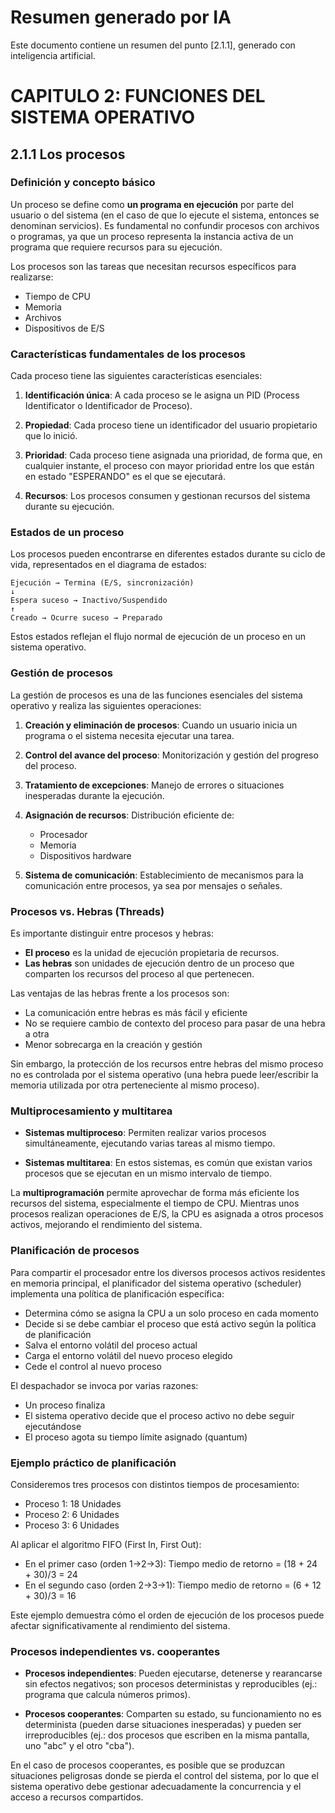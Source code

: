 # Resumen generado por IA

Este documento contiene un resumen del punto [2.1.1], generado con inteligencia artificial.

# CAPITULO 2: FUNCIONES DEL SISTEMA OPERATIVO
## 2.1.1 Los procesos

### Definición y concepto básico
Un proceso se define como **un programa en ejecución** por parte del usuario o del sistema (en el caso de que lo ejecute el sistema, entonces se denominan servicios). Es fundamental no confundir procesos con archivos o programas, ya que un proceso representa la instancia activa de un programa que requiere recursos para su ejecución.

Los procesos son las tareas que necesitan recursos específicos para realizarse:
- Tiempo de CPU
- Memoria
- Archivos
- Dispositivos de E/S

### Características fundamentales de los procesos
Cada proceso tiene las siguientes características esenciales:

1. **Identificación única**: A cada proceso se le asigna un PID (Process Identificator o Identificador de Proceso).

2. **Propiedad**: Cada proceso tiene un identificador del usuario propietario que lo inició.

3. **Prioridad**: Cada proceso tiene asignada una prioridad, de forma que, en cualquier instante, el proceso con mayor prioridad entre los que están en estado "ESPERANDO" es el que se ejecutará.

4. **Recursos**: Los procesos consumen y gestionan recursos del sistema durante su ejecución.

### Estados de un proceso
Los procesos pueden encontrarse en diferentes estados durante su ciclo de vida, representados en el diagrama de estados:

```
Ejecución → Termina (E/S, sincronización)
↓
Espera suceso → Inactivo/Suspendido
↑
Creado → Ocurre suceso → Preparado
```

Estos estados reflejan el flujo normal de ejecución de un proceso en un sistema operativo.

### Gestión de procesos
La gestión de procesos es una de las funciones esenciales del sistema operativo y realiza las siguientes operaciones:

1. **Creación y eliminación de procesos**: Cuando un usuario inicia un programa o el sistema necesita ejecutar una tarea.
   
2. **Control del avance del proceso**: Monitorización y gestión del progreso del proceso.

3. **Tratamiento de excepciones**: Manejo de errores o situaciones inesperadas durante la ejecución.

4. **Asignación de recursos**: Distribución eficiente de:
   - Procesador
   - Memoria
   - Dispositivos hardware

5. **Sistema de comunicación**: Establecimiento de mecanismos para la comunicación entre procesos, ya sea por mensajes o señales.

### Procesos vs. Hebras (Threads)
Es importante distinguir entre procesos y hebras:

- **El proceso** es la unidad de ejecución propietaria de recursos.
- **Las hebras** son unidades de ejecución dentro de un proceso que comparten los recursos del proceso al que pertenecen.

Las ventajas de las hebras frente a los procesos son:
- La comunicación entre hebras es más fácil y eficiente
- No se requiere cambio de contexto del proceso para pasar de una hebra a otra
- Menor sobrecarga en la creación y gestión

Sin embargo, la protección de los recursos entre hebras del mismo proceso no es controlada por el sistema operativo (una hebra puede leer/escribir la memoria utilizada por otra perteneciente al mismo proceso).

### Multiprocesamiento y multitarea
- **Sistemas multiproceso**: Permiten realizar varios procesos simultáneamente, ejecutando varias tareas al mismo tiempo.
  
- **Sistemas multitarea**: En estos sistemas, es común que existan varios procesos que se ejecutan en un mismo intervalo de tiempo.

La **multiprogramación** permite aprovechar de forma más eficiente los recursos del sistema, especialmente el tiempo de CPU. Mientras unos procesos realizan operaciones de E/S, la CPU es asignada a otros procesos activos, mejorando el rendimiento del sistema.

### Planificación de procesos
Para compartir el procesador entre los diversos procesos activos residentes en memoria principal, el planificador del sistema operativo (scheduler) implementa una política de planificación específica:

- Determina cómo se asigna la CPU a un solo proceso en cada momento
- Decide si se debe cambiar el proceso que está activo según la política de planificación
- Salva el entorno volátil del proceso actual
- Carga el entorno volátil del nuevo proceso elegido
- Cede el control al nuevo proceso

El despachador se invoca por varias razones:
- Un proceso finaliza
- El sistema operativo decide que el proceso activo no debe seguir ejecutándose
- El proceso agota su tiempo límite asignado (quantum)

### Ejemplo práctico de planificación
Consideremos tres procesos con distintos tiempos de procesamiento:
- Proceso 1: 18 Unidades
- Proceso 2: 6 Unidades
- Proceso 3: 6 Unidades

Al aplicar el algoritmo FIFO (First In, First Out):
- En el primer caso (orden 1→2→3): Tiempo medio de retorno = (18 + 24 + 30)/3 = 24
- En el segundo caso (orden 2→3→1): Tiempo medio de retorno = (6 + 12 + 30)/3 = 16

Este ejemplo demuestra cómo el orden de ejecución de los procesos puede afectar significativamente al rendimiento del sistema.

### Procesos independientes vs. cooperantes
- **Procesos independientes**: Pueden ejecutarse, detenerse y rearancarse sin efectos negativos; son procesos deterministas y reproducibles (ej.: programa que calcula números primos).

- **Procesos cooperantes**: Comparten su estado, su funcionamiento no es determinista (pueden darse situaciones inesperadas) y pueden ser irreproducibles (ej.: dos procesos que escriben en la misma pantalla, uno "abc" y el otro "cba").

En el caso de procesos cooperantes, es posible que se produzcan situaciones peligrosas donde se pierda el control del sistema, por lo que el sistema operativo debe gestionar adecuadamente la concurrencia y el acceso a recursos compartidos.
